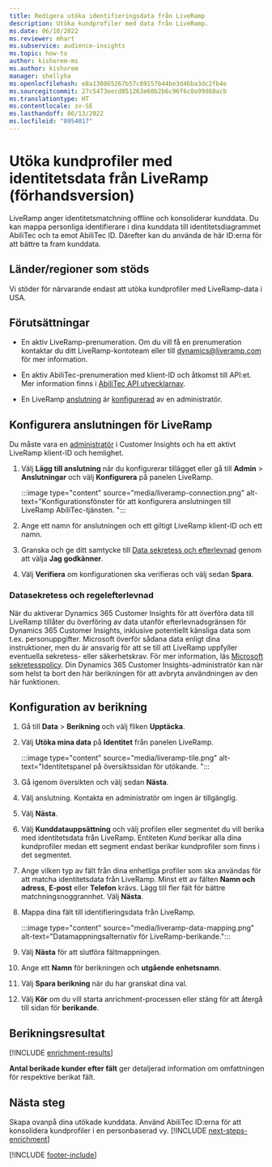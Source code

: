 ```yaml
---
title: Redigera utöka identifieringsdata från LiveRamp
description: Utöka kundprofiler med data från LiveRamp.
ms.date: 06/10/2022
ms.reviewer: mhart
ms.subservice: audience-insights
ms.topic: how-to
author: kishorem-ms
ms.author: kishorem
manager: shellyha
ms.openlocfilehash: e8a130865267b57c89157b44be3d4bba3dc2fb4e
ms.sourcegitcommit: 27c5473eecd851263e60b2b6c96f6c0a99d68acb
ms.translationtype: HT
ms.contentlocale: sv-SE
ms.lasthandoff: 06/13/2022
ms.locfileid: "8954017"
---
```

# <a name="enrich-customer-profiles-with-identity-data-from-liveramp-preview"></a>Utöka kundprofiler med identitetsdata från LiveRamp (förhandsversion)

LiveRamp anger identitetsmatchning offline och konsoliderar kunddata. Du kan mappa personliga identifierare i dina kunddata till identitetsdiagrammet AbiliTec och ta emot AbiliTec ID. Därefter kan du använda de här ID:erna för att bättre ta fram kunddata.

## <a name="supported-countriesregions"></a>Länder/regioner som stöds

Vi stöder för närvarande endast att utöka kundprofiler med LiveRamp-data i USA.

## <a name="prerequisites"></a>Förutsättningar

- En aktiv LiveRamp-prenumeration. Om du vill få en prenumeration kontaktar du ditt LiveRamp-kontoteam eller till [dynamics@liveramp.com](mailto:dynamics@liveramp.com) för mer information.

- En aktiv AbiliTec-prenumeration med klient-ID och åtkomst till API:et. Mer information finns i [AbiliTec API utvecklarnav](https://developers.liveramp.com/abilitec-api/).

- En LiveRamp [anslutning](connections.md) är [konfigurerad](#configure-the-connection-for-liveramp) av en administratör.

## <a name="configure-the-connection-for-liveramp"></a>Konfigurera anslutningen för LiveRamp

Du måste vara en [administratör](permissions.md#admin) i Customer Insights och ha ett aktivt LiveRamp klient-ID och hemlighet.

1. Välj **Lägg till anslutning** när du konfigurerar tillägget eller gå till **Admin**  > **Anslutningar** och välj **Konfigurera** på panelen LiveRamp.

   :::image type="content" source="media/liveramp-connection.png" alt-text="Konfigurationsfönster för att konfigurera anslutningen till LiveRamp AbiliTec-tjänsten. ":::

1. Ange ett namn för anslutningen och ett giltigt LiveRamp klient-ID och ett namn.

1. Granska och ge ditt samtycke till [Data sekretess och efterlevnad](#data-privacy-and-compliance) genom att välja **Jag godkänner**.

1. Välj **Verifiera** om konfigurationen ska verifieras och välj sedan **Spara**.

### <a name="data-privacy-and-compliance"></a>Datasekretess och regelefterlevnad

När du aktiverar Dynamics 365 Customer Insights för att överföra data till LiveRamp tillåter du överföring av data utanför efterlevnadsgränsen för Dynamics 365 Customer Insights, inklusive potentiellt känsliga data som t.ex. personuppgifter. Microsoft överför sådana data enligt dina instruktioner, men du är ansvarig för att se till att LiveRamp uppfyller eventuella sekretess- eller säkerhetskrav. För mer information, läs [Microsoft sekretesspolicy](https://go.microsoft.com/fwlink/?linkid=396732). Din Dynamics 365 Customer Insights-administratör kan när som helst ta bort den här berikningen för att avbryta användningen av den här funktionen.

## <a name="configure-the-enrichment"></a>Konfiguration av berikning

1. Gå till **Data** > **Berikning** och välj fliken **Upptäcka**.

1. Välj **Utöka mina data** på **Identitet** från panelen LiveRamp.

   :::image type="content" source="media/liveramp-tile.png" alt-text="Identitetspanel på översiktssidan för utökande. ":::

1. Gå igenom översikten och välj sedan **Nästa**.

1. Välj anslutning. Kontakta en administratör om ingen är tillgänglig.

1. Välj **Nästa**.

1. Välj **Kunddatauppsättning** och välj profilen eller segmentet du vill berika med identitetsdata från LiveRamp. Entiteten *Kund* berikar alla dina kundprofiler medan ett segment endast berikar kundprofiler som finns i det segmentet.

1. Ange vilken typ av fält från dina enhetliga profiler som ska användas för att matcha identitetsdata från LiveRamp. Minst ett av fälten **Namn och adress**, **E-post** eller **Telefon** krävs. Lägg till fler fält för bättre matchningsnoggrannhet. Välj **Nästa**.

1. Mappa dina fält till identifieringsdata från LiveRamp.

   :::image type="content" source="media/liveramp-data-mapping.png" alt-text="Datamappningsalternativ för LiveRamp-berikande.":::

1. Välj **Nästa** för att slutföra fältmappningen.

1. Ange ett **Namn** för berikningen och **utgående enhetsnamn**.

1. Välj **Spara berikning** när du har granskat dina val.

1. Välj **Kör** om du vill starta anrichment-processen eller stäng för att återgå till sidan för **berikande**.

## <a name="enrichment-results"></a>Berikningsresultat

[!INCLUDE [enrichment-results](includes/enrichment-results.md)]

**Antal berikade kunder efter fält** ger detaljerad information om omfattningen för respektive berikat fält.

## <a name="next-steps"></a>Nästa steg

Skapa ovanpå dina utökade kunddata. Använd AbiliTec ID:erna för att konsolidera kundprofiler i en personbaserad vy.
[!INCLUDE [next-steps-enrichment](includes/next-steps-enrichment.md)]

[!INCLUDE [footer-include](includes/footer-banner.md)]
